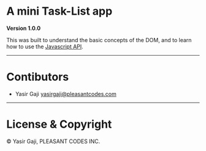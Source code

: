 # A mini Task-List app

**Version 1.0.0**

This was built to understand the basic concepts of the DOM, and to learn how to use the [Javascript API](https://developer.mozilla.org/en-US/docs/Web/API/Document_Object_Model/Introduction).

---
# Contibutors
- Yasir Gaji <yasirgaji@pleasantcodes.com>

---
# License & Copyright

© Yasir Gaji, PLEASANT CODES INC.
